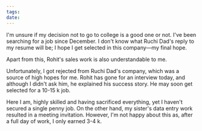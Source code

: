 ```yaml
---
tags: 
date:
---
```

I'm unsure if my decision not to go to college is a good one or not. I've been searching for a job since December. I don't know what Ruchi Dad's reply to my resume will be; I hope I get selected in this company—my final hope.

Apart from this, Rohit's sales work is also understandable to me.

Unfortunately, I got rejected from Ruchi Dad's company, which was a source of high hopes for me. Rohit has gone for an interview today, and although I didn't ask him, he explained his success story. He may soon get selected for a 10-15 k job.

Here I am, highly skilled and having sacrificed everything, yet I haven't secured a single penny job. On the other hand, my sister's data entry work resulted in a meeting invitation. However, I'm not happy about this as, after a full day of work, I only earned 3-4 k.